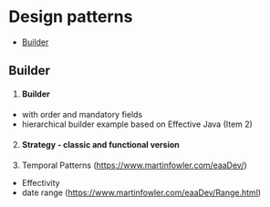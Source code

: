 # Design patterns

- [Builder](#builder)

## Builder

1. #### Builder
  - with order and mandatory fields
  - hierarchical builder example based on Effective Java (Item  2)
2. #### Strategy - classic and functional version 


3. Temporal Patterns (https://www.martinfowler.com/eaaDev/)
  - Effectivity 
  - date range (https://www.martinfowler.com/eaaDev/Range.html) 
